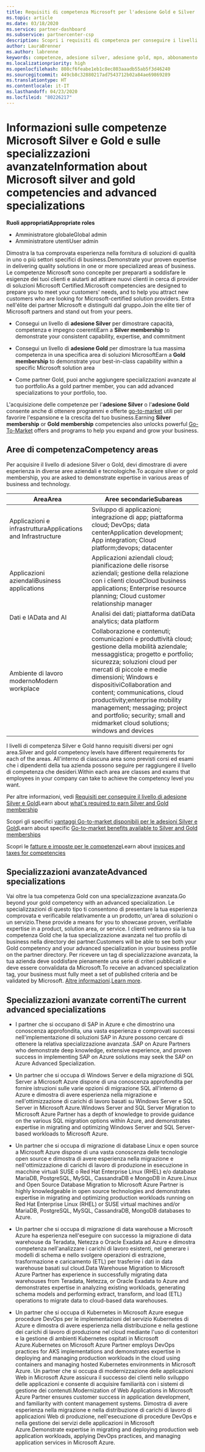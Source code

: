 ```yaml
---
title: Requisiti di competenza Microsoft per l'adesione Gold e Silver | Centro per i partner
ms.topic: article
ms.date: 03/18/2020
ms.service: partner-dashboard
ms.subservice: partnercenter-csp
description: Scopri i requisiti di competenza per conseguire i livelli di adesione Gold e Silver.
author: LauraBrenner
ms.author: labrenne
keywords: competenze, adesione silver, adesione gold, mpn, abbonamento a Microsoft Action Pack, preparazione, Microsoft Partner Network, adesione alla rete, specializzazioni avanzate
ms.localizationpriority: high
ms.openlocfilehash: 808cf6feabe1eb1c8ec803aaadb55ab5f3d46240
ms.sourcegitcommit: 449cb8c32880217ad7543712b02a84ae69869289
ms.translationtype: HT
ms.contentlocale: it-IT
ms.lasthandoff: 04/23/2020
ms.locfileid: "80226217"
---
```

# <a name="information-about-microsoft-silver-and-gold-competencies-and-advanced-specializations"></a><span data-ttu-id="1f31e-104">Informazioni sulle competenze Microsoft Silver e Gold e sulle specializzazioni avanzate</span><span class="sxs-lookup"><span data-stu-id="1f31e-104">Information about Microsoft silver and gold competencies and advanced specializations</span></span>

<span data-ttu-id="1f31e-105">**Ruoli appropriati**</span><span class="sxs-lookup"><span data-stu-id="1f31e-105">**Appropriate roles**</span></span>
-    <span data-ttu-id="1f31e-106">Amministratore globale</span><span class="sxs-lookup"><span data-stu-id="1f31e-106">Global admin</span></span>
-    <span data-ttu-id="1f31e-107">Amministratore utenti</span><span class="sxs-lookup"><span data-stu-id="1f31e-107">User admin</span></span>

<span data-ttu-id="1f31e-108">Dimostra la tua comprovata esperienza nella fornitura di soluzioni di qualità in uno o più settori specifici di business.</span><span class="sxs-lookup"><span data-stu-id="1f31e-108">Demonstrate your proven expertise in delivering quality solutions in one or more specialized areas of business.</span></span> <span data-ttu-id="1f31e-109">Le competenze Microsoft sono concepite per prepararti a soddisfare le esigenze dei tuoi clienti e aiutarti ad attirare nuovi clienti in cerca di provider di soluzioni Microsoft Certified.</span><span class="sxs-lookup"><span data-stu-id="1f31e-109">Microsoft competencies are designed to prepare you to meet your customers' needs, and to help you attract new customers who are looking for Microsoft-certified solution providers.</span></span> <span data-ttu-id="1f31e-110">Entra nell'élite dei partner Microsoft e distinguiti dal gruppo.</span><span class="sxs-lookup"><span data-stu-id="1f31e-110">Join the elite tier of Microsoft partners and stand out from your peers.</span></span>

- <span data-ttu-id="1f31e-111">Consegui un livello di **adesione Silver** per dimostrare capacità, competenza e impegno coerenti</span><span class="sxs-lookup"><span data-stu-id="1f31e-111">Earn a **Silver membership** to demonstrate your consistent capability, expertise, and commitment</span></span>

- <span data-ttu-id="1f31e-112">Consegui un livello di **adesione Gold** per dimostrare la tua massima competenza in una specifica area di soluzioni Microsoft</span><span class="sxs-lookup"><span data-stu-id="1f31e-112">Earn a **Gold membership** to demonstrate your best-in-class capability within a specific Microsoft solution area</span></span>

- <span data-ttu-id="1f31e-113">Come partner Gold, puoi anche aggiungere specializzazioni avanzate al tuo portfolio.</span><span class="sxs-lookup"><span data-stu-id="1f31e-113">As a gold partner member, you can add advanced specializations to your portfolio, too.</span></span>

<span data-ttu-id="1f31e-114">L'acquisizione delle competenze per l'**adesione Silver** o l'**adesione Gold** consente anche di ottenere programmi e offerte [go-to-market](mpn-learn-about-go-to-market-benefits.md) utili per favorire l'espansione e la crescita del tuo business.</span><span class="sxs-lookup"><span data-stu-id="1f31e-114">Earning **Silver membership** or **Gold membership** competencies also unlocks powerful [Go-To-Market](mpn-learn-about-go-to-market-benefits.md) offers and programs to help you expand and grow your business.</span></span>

## <a name="competency-areas"></a><span data-ttu-id="1f31e-115">Aree di competenza</span><span class="sxs-lookup"><span data-stu-id="1f31e-115">Competency areas</span></span>

<span data-ttu-id="1f31e-116">Per acquisire il livello di adesione Silver o Gold, devi dimostrare di avere esperienza in diverse aree aziendali e tecnologiche.</span><span class="sxs-lookup"><span data-stu-id="1f31e-116">To acquire silver or gold membership, you are asked to demonstrate expertise in various areas of business and technology.</span></span>

|<span data-ttu-id="1f31e-117">**Area**</span><span class="sxs-lookup"><span data-stu-id="1f31e-117">**Area**</span></span>            |<span data-ttu-id="1f31e-118">**Aree secondarie**</span><span class="sxs-lookup"><span data-stu-id="1f31e-118">**Subareas**</span></span>                    |
|--------------------|--------------------------------|
|<span data-ttu-id="1f31e-119">Applicazioni e infrastruttura</span><span class="sxs-lookup"><span data-stu-id="1f31e-119">Applications and Infrastructure</span></span>|<span data-ttu-id="1f31e-120">Sviluppo di applicazioni; integrazione di app; piattaforma cloud; DevOps; data center</span><span class="sxs-lookup"><span data-stu-id="1f31e-120">Application development; App integration; Cloud platform;devops; datacenter</span></span>|
|<span data-ttu-id="1f31e-121">Applicazioni aziendali</span><span class="sxs-lookup"><span data-stu-id="1f31e-121">Business applications</span></span> |<span data-ttu-id="1f31e-122">Applicazioni aziendali cloud; pianificazione delle risorse aziendali; gestione della relazione con i clienti cloud</span><span class="sxs-lookup"><span data-stu-id="1f31e-122">Cloud business applications; Enterprise resource planning; Cloud customer relationship manager</span></span>|
|<span data-ttu-id="1f31e-123">Dati e IA</span><span class="sxs-lookup"><span data-stu-id="1f31e-123">Data and AI</span></span>|<span data-ttu-id="1f31e-124">Analisi dei dati; piattaforma dati</span><span class="sxs-lookup"><span data-stu-id="1f31e-124">Data analytics; data platform</span></span>|
|<span data-ttu-id="1f31e-125">Ambiente di lavoro moderno</span><span class="sxs-lookup"><span data-stu-id="1f31e-125">Modern workplace</span></span>| <span data-ttu-id="1f31e-126">Collaborazione e contenuti; comunicazioni e produttività cloud; gestione della mobilità aziendale; messaggistica; progetto e portfolio; sicurezza; soluzioni cloud per mercati di piccole e medie dimensioni; Windows e dispositivi</span><span class="sxs-lookup"><span data-stu-id="1f31e-126">Collaboration and content; communications, cloud productivity;enterprise mobility management; messaging; project and portfolio; security; small and midmarket cloud solutions; windows and devices</span></span>|

<span data-ttu-id="1f31e-127">I livelli di competenza Silver e Gold hanno requisiti diversi per ogni area.</span><span class="sxs-lookup"><span data-stu-id="1f31e-127">Silver and gold competency levels have different requirements for each of the areas.</span></span> <span data-ttu-id="1f31e-128">All'interno di ciascuna area sono previsti corsi ed esami che i dipendenti della tua azienda possono seguire per raggiungere il livello di competenza che desideri.</span><span class="sxs-lookup"><span data-stu-id="1f31e-128">Within each area are classes and exams that employees in your company can take to achieve the competency level you want.</span></span>


<span data-ttu-id="1f31e-129">Per altre informazioni, vedi [Requisiti per conseguire il livello di adesione Silver e Gold](https://partner.microsoft.com/membership/competencies)</span><span class="sxs-lookup"><span data-stu-id="1f31e-129">Learn about [what's required to earn Silver and Gold membership](https://partner.microsoft.com/membership/competencies)</span></span>

<span data-ttu-id="1f31e-130">Scopri gli specifici [vantaggi Go-to-market disponibili per le adesioni Silver e Gold](mpn-learn-about-go-to-market-benefits.md)</span><span class="sxs-lookup"><span data-stu-id="1f31e-130">Learn about specific [Go-to-market benefits available to Silver and Gold memberships](mpn-learn-about-go-to-market-benefits.md)</span></span> 

<span data-ttu-id="1f31e-131">Scopri le [fatture e imposte per le competenze](mpn-view-print-maps-invoice.md)</span><span class="sxs-lookup"><span data-stu-id="1f31e-131">Learn about [invoices and taxes for competencies](mpn-view-print-maps-invoice.md)</span></span>

## <a name="advanced-specializations"></a><span data-ttu-id="1f31e-132">Specializzazioni avanzate</span><span class="sxs-lookup"><span data-stu-id="1f31e-132">Advanced specializations</span></span>

<span data-ttu-id="1f31e-133">Vai oltre la tua competenza Gold con una specializzazione avanzata.</span><span class="sxs-lookup"><span data-stu-id="1f31e-133">Go beyond your gold competency with an advanced specialization.</span></span> <span data-ttu-id="1f31e-134">Le specializzazioni di questo tipo ti consentono di presentare la tua esperienza comprovata e verificabile relativamente a un prodotto, un'area di soluzioni o un servizio.</span><span class="sxs-lookup"><span data-stu-id="1f31e-134">These provide a means for you to showcase proven, verifiable expertise in a product, solution area, or service.</span></span> <span data-ttu-id="1f31e-135">I clienti vedranno sia la tua competenza Gold che la tua specializzazione avanzata nel tuo profilo di business nella directory dei partner.</span><span class="sxs-lookup"><span data-stu-id="1f31e-135">Customers will be able to see both your Gold competency and your advanced specialization in your business profile on the partner directory.</span></span> <span data-ttu-id="1f31e-136">Per ricevere un tag di specializzazione avanzata, la tua azienda deve soddisfare pienamente una serie di criteri pubblicati e deve essere convalidata da Microsoft.</span><span class="sxs-lookup"><span data-stu-id="1f31e-136">To receive an advanced specialization tag, your business must fully meet a set of published criteria and be validated by Microsoft.</span></span> <span data-ttu-id="1f31e-137">[Altre informazioni](https://partner.microsoft.com/membership/competencies#tab-content-2).</span><span class="sxs-lookup"><span data-stu-id="1f31e-137">[Learn more](https://partner.microsoft.com/membership/competencies#tab-content-2).</span></span> 

## <a name="the-current-advanced-specializations"></a><span data-ttu-id="1f31e-138">Specializzazioni avanzate correnti</span><span class="sxs-lookup"><span data-stu-id="1f31e-138">The current advanced specializations</span></span>

- <span data-ttu-id="1f31e-139">I partner che si occupano di SAP in Azure e che dimostrino una conoscenza approfondita, una vasta esperienza e comprovati successi nell'implementazione di soluzioni SAP in Azure possono cercare di ottenere la relativa specializzazione avanzata .</span><span class="sxs-lookup"><span data-stu-id="1f31e-139">SAP on Azure Partners who demonstrate deep knowledge, extensive experience, and proven success in implementing SAP on Azure solutions may seek the SAP on Azure Advanced Specialization.</span></span>

- <span data-ttu-id="1f31e-140">Un partner che si occupa di Windows Server e della migrazione di SQL Server a Microsoft Azure dispone di una conoscenza approfondita per fornire istruzioni sulle varie opzioni di migrazione SQL all'interno di Azure e dimostra di avere esperienza nella migrazione e nell'ottimizzazione di carichi di lavoro basati su Windows Server e SQL Server in Microsoft Azure.</span><span class="sxs-lookup"><span data-stu-id="1f31e-140">Windows Server and SQL Server Migration to Microsoft Azure Partner has a depth of knowledge to provide guidance on the various SQL migration options within Azure, and demonstrates expertise in migrating and optimizing Windows Server and SQL Server-based workloads to Microsoft Azure.</span></span> 

- <span data-ttu-id="1f31e-141">Un partner che si occupa di migrazione di database Linux e open source a Microsoft Azure dispone di una vasta conoscenza delle tecnologie open source e dimostra di avere esperienza nella migrazione e nell'ottimizzazione di carichi di lavoro di produzione in esecuzione in macchine virtuali SUSE o Red Hat Enterprise Linux (RHEL) e/o database MariaDB, PostgreSQL, MySQL, CassandraDB e MongoDB in Azure.</span><span class="sxs-lookup"><span data-stu-id="1f31e-141">Linux and Open Source Database Migration to Microsoft Azure Partner is highly knowledgeable in open source technologies and demonstrates expertise in migrating and optimizing production workloads running on Red Hat Enterprise Linux (RHEL) or SUSE virtual machines and/or MariaDB, PostgreSQL, MySQL, CassandraDB, MongoDB databases to Azure.</span></span>

- <span data-ttu-id="1f31e-142">Un partner che si occupa di migrazione di data warehouse a Microsoft Azure ha esperienza nell'eseguire con successo la migrazione di data warehouse da Teradata, Netezza o Oracle Exadata ad Azure e dimostra competenza nell'analizzare i carichi di lavoro esistenti, nel generare i modelli di schema e nello svolgere operazioni di estrazione, trasformazione e caricamento (ETL) per trasferire i dati in data warehouse basati sul cloud.</span><span class="sxs-lookup"><span data-stu-id="1f31e-142">Data Warehouse Migration to Microsoft Azure Partner has experience in successfully migrating data warehouses from Teradata, Netezza, or Oracle Exadata to Azure and demonstrates expertise in analyzing existing workloads, generating schema models and performing extract, transform, and load (ETL) operations to migrate data to cloud-based data warehouses.</span></span>

- <span data-ttu-id="1f31e-143">Un partner che si occupa di Kubernetes in Microsoft Azure esegue procedure DevOps per le implementazioni del servizio Kubernetes di Azure e dimostra di avere esperienza nella distribuzione e nella gestione dei carichi di lavoro di produzione nel cloud mediante l'uso di contenitori e la gestione di ambienti Kubernetes ospitati in Microsoft Azure.</span><span class="sxs-lookup"><span data-stu-id="1f31e-143">Kubernetes on Microsoft Azure Partner employs DevOps practices for AKS implementations and demonstrates expertise in deploying and managing production workloads in the cloud using containers and managing hosted Kubernetes environments in Microsoft Azure.</span></span>
<span data-ttu-id="1f31e-144">Un partner che si occupa di modernizzazione delle applicazioni Web in Microsoft Azure assicura il successo dei clienti nello sviluppo delle applicazioni e consente di acquisire familiarità con i sistemi di gestione dei contenuti.</span><span class="sxs-lookup"><span data-stu-id="1f31e-144">Modernization of Web Applications in Microsoft Azure Partner ensures customer success in application development, and familiarity with content management systems.</span></span> <span data-ttu-id="1f31e-145">Dimostra di avere esperienza nella migrazione e nella distribuzione di carichi di lavoro di applicazioni Web di produzione, nell'esecuzione di procedure DevOps e nella gestione dei servizi delle applicazioni in Microsoft Azure.</span><span class="sxs-lookup"><span data-stu-id="1f31e-145">Demonstrate expertise in migrating and deploying production web application workloads, applying DevOps practices, and managing application services in Microsoft Azure.</span></span>

